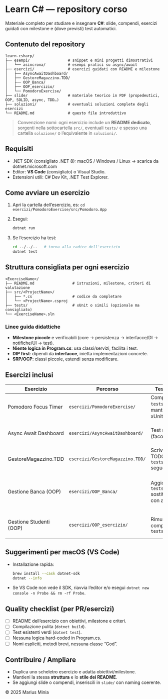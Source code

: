 # Learn C# — repository corso

Materiale completo per studiare e insegnare **C#**: slide, compendi, esercizi guidati con milestone e (dove previsti) test automatici.

## Contenuto del repository

```text
learn-csharp/
├── esempi/                 # snippet e mini progetti dimostrativi
│   └── asincrona/          # esempi pratici su async/await
├── esercizi/               # esercizi guidati con README e milestone
│   ├── AsyncAwaitDashboard/
│   ├── GestoreMagazzino.TDD/
│   ├── OOP_Banca/
│   ├── OOP_esercizio/
│   └── PomodoroExercise/
├── slide/                  # materiale teorico in PDF (propedeutici, OOP, SOLID, async, TDD…)
├── soluzioni/              # eventuali soluzioni complete degli esercizi
└── README.md               # questo file introduttivo
```

> Convenzione nomi: ogni esercizio include un **README dedicato**, sorgenti nella sottocartella `src/`, eventuali `tests/` e spesso una cartella `soluzione/` o l’equivalente in `soluzioni/`.

## Requisiti

* .NET SDK (consigliato .NET 8):
  macOS / Windows / Linux → scarica da dotnet.microsoft.com
* Editor: **VS Code** (consigliato) o Visual Studio.
* Estensioni utili: C# Dev Kit, .NET Test Explorer.

## Come avviare un esercizio

1. Apri la cartella dell’esercizio, es:
   `cd esercizi/PomodoroExercise/src/Pomodoro.App`
2. Esegui:

   ```bash
   dotnet run
   ```
3. Se l’esercizio ha test:

   ```bash
   cd ../../..   # torna alla radice dell'esercizio
   dotnet test
   ```

## Struttura consigliata per ogni esercizio

```
<ExerciseName>/
├── README.md                 # istruzioni, milestone, criteri di valutazione
├── src/<ProjectName>/
│   ├── *.cs                  # codice da completare
│   └── <ProjectName>.csproj
├── tests/                    # xUnit o simili (opzionale ma consigliato)
└── <ExerciseName>.sln
```

### Linee guida didattiche

* **Milestone piccole** e verificabili (core → persistenza → interfacce/DI → notifiche/UI → test).
* **Niente logica in Program.cs**: usa classi/servizi, facilita i test.
* **DIP first**: dipendi da **interfacce**, inietta implementazioni concrete.
* **SRP/OCP**: classi piccole, estendi senza modificare.

## Esercizi inclusi

| Esercizio | Percorso | Test da implementare | Argomenti trattati | Slide di riferimento |
|-----------|----------|----------------------|--------------------|----------------------|
| Pomodoro Focus Timer | `esercizi/PomodoroExercise/` | Completare i TODO in `tests/Pomodoro.Tests/` e mantenere verdi i test xUnit forniti | SOLID, DIP/IoC, repository su file, timer e notifiche | `slide/Design Pattern, SOLID, IoC, DI e Microservizi.pdf` |
| Async Await Dashboard | `esercizi/AsyncAwaitDashboard/` | Test non forniti di default (facoltativo crearli) | `async/await`, `Task.WhenAll`, `CancellationToken`, `IAsyncEnumerable` | `slide/Async&Await.pdf` |
| GestoreMagazzino.TDD | `esercizi/GestoreMagazzino.TDD/` | Scrivere i test indicati dai TODO `*.T#` in `tests/InventarioTests.cs` seguendo il ciclo TDD | TDD, SRP, DIP, refactoring, Moq | `slide/TDD.pdf` |
| Gestione Banca (OOP) | `esercizi/OOP_Banca/` | Aggiornare i test in `tests/Bank.Tests/` sostituendo i TODO [Test] con asserzioni reali | OOP, incapsulamento, ereditarietà, polimorfismo, gestione transazioni | `slide/C# - 2.pdf` |
| Gestione Studenti (OOP) | `esercizi/OOP_esercizio/` | Rimuovere gli `Skip` e completare i test in `tests/StudenteTests.cs` | OOP di base, liste, ereditarietà opzionale, persistenza CSV | `slide/C# Propedeutico 1.pdf` |

## Suggerimenti per macOS (VS Code)

* Installazione rapida:

  ```bash
  brew install --cask dotnet-sdk
  dotnet --info
  ```
* Se VS Code non vede il SDK, riavvia l’editor e/o esegui `dotnet new console -n Probe && rm -rf Probe`.

## Quality checklist (per PR/esercizi)

* [ ] README dell’esercizio con obiettivi, milestone e criteri.
* [ ] Compilazione pulita (`dotnet build`).
* [ ] Test esistenti verdi (`dotnet test`).
* [ ] Nessuna logica hard-coded in Program.cs.
* [ ] Nomi espliciti, metodi brevi, nessuna classe “God”.

## Contribuire / Ampliare

* Duplica uno scheletro esercizio e adatta obiettivi/milestone.
* Mantieni la stessa **struttura** e lo **stile dei README**.
* Se aggiungi slide o compendi, inseriscili in `slide/` con naming coerente.

© 2025 Marius Minia
